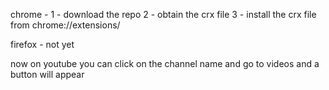 chrome -
1 - download the repo
2 - obtain the crx file
3 - install the crx file from chrome://extensions/

firefox -
not yet

now on youtube you can click on the channel name and go to videos and a button will appear

